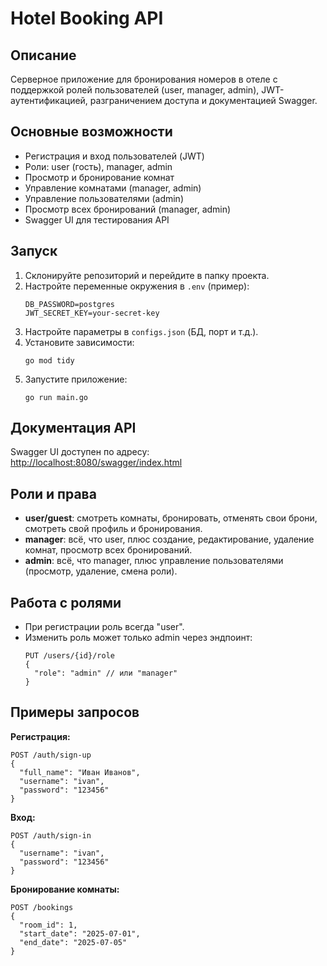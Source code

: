 # Hotel Booking API

## Описание

Серверное приложение для бронирования номеров в отеле с поддержкой ролей пользователей (user, manager, admin), JWT-аутентификацией, разграничением доступа и документацией Swagger.

## Основные возможности

- Регистрация и вход пользователей (JWT)
- Роли: user (гость), manager, admin
- Просмотр и бронирование комнат
- Управление комнатами (manager, admin)
- Управление пользователями (admin)
- Просмотр всех бронирований (manager, admin)
- Swagger UI для тестирования API

## Запуск

1. Склонируйте репозиторий и перейдите в папку проекта.
2. Настройте переменные окружения в `.env` (пример):
   ```
   DB_PASSWORD=postgres
   JWT_SECRET_KEY=your-secret-key
   ```
3. Настройте параметры в `configs.json` (БД, порт и т.д.).
4. Установите зависимости:
   ```
   go mod tidy
   ```
5. Запустите приложение:
   ```
   go run main.go
   ```

## Документация API

Swagger UI доступен по адресу:  
[http://localhost:8080/swagger/index.html](http://localhost:8080/swagger/index.html)

## Роли и права

- **user/guest**: смотреть комнаты, бронировать, отменять свои брони, смотреть свой профиль и бронирования.
- **manager**: всё, что user, плюс создание, редактирование, удаление комнат, просмотр всех бронирований.
- **admin**: всё, что manager, плюс управление пользователями (просмотр, удаление, смена роли).

## Работа с ролями

- При регистрации роль всегда "user".
- Изменить роль может только admin через эндпоинт:
  ```
  PUT /users/{id}/role
  {
    "role": "admin" // или "manager"
  }
  ```

## Примеры запросов

**Регистрация:**
```
POST /auth/sign-up
{
  "full_name": "Иван Иванов",
  "username": "ivan",
  "password": "123456"
}
```

**Вход:**
```
POST /auth/sign-in
{
  "username": "ivan",
  "password": "123456"
}
```

**Бронирование комнаты:**
```
POST /bookings
{
  "room_id": 1,
  "start_date": "2025-07-01",
  "end_date": "2025-07-05"
}
```



